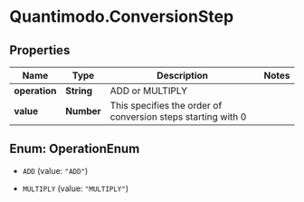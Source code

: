 # Quantimodo.ConversionStep

## Properties
Name | Type | Description | Notes
------------ | ------------- | ------------- | -------------
**operation** | **String** | ADD or MULTIPLY | 
**value** | **Number** | This specifies the order of conversion steps starting with 0 | 


<a name="OperationEnum"></a>
## Enum: OperationEnum


* `ADD` (value: `"ADD"`)

* `MULTIPLY` (value: `"MULTIPLY"`)




